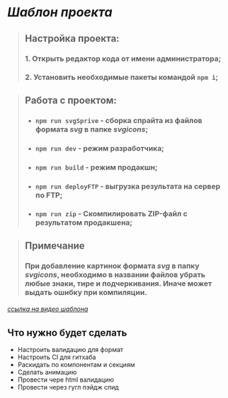 # _Шаблон проекта_

> ## Настройка проекта:
>
> ### 1. Открыть редактор кода от имени администратора;
>
> ### 2. Установить необходимые пакеты командой `npm i`;

> ## Работа с проектом:
>
> - ### `npm run svgSprive` - сборка спрайта из файлов формата _svg_ в папке _svgicons_;
> - ### `npm run dev` - режим разработчика;
> - ### `npm run build` - режим продакшн;
> - ### `npm run deployFTP` - выгрузка результата на сервер по FTP;
> - ### `npm run zip` - Скомпилировать ZIP-файл с результатом продакшена;

> ## Примечание
>
> ### При добавление картинок формата _svg_ в папку _svgicons_, необходимо в названии файлов убрать любые знаки, тире и подчеркивания. Иначе может выдать ошибку при компиляции.

###### [ссылка на видео шаблона](https://youtu.be/jU88mLuLWlk)

## Что нужно будет сделать

- Настроить валидацию для формат
- Настроить CI для гитхаба
- Раскидать по компонентам и секциям
- Сделать анимацию
- Провести чере html валидацию
- Провести через гугл пэйдж спид
